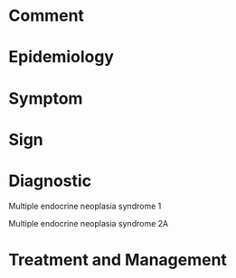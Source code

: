 # Comment

# Epidemiology

# Symptom

# Sign

# Diagnostic

Multiple endocrine neoplasia syndrome 1

Multiple endocrine neoplasia syndrome 2A

# Treatment and Management
